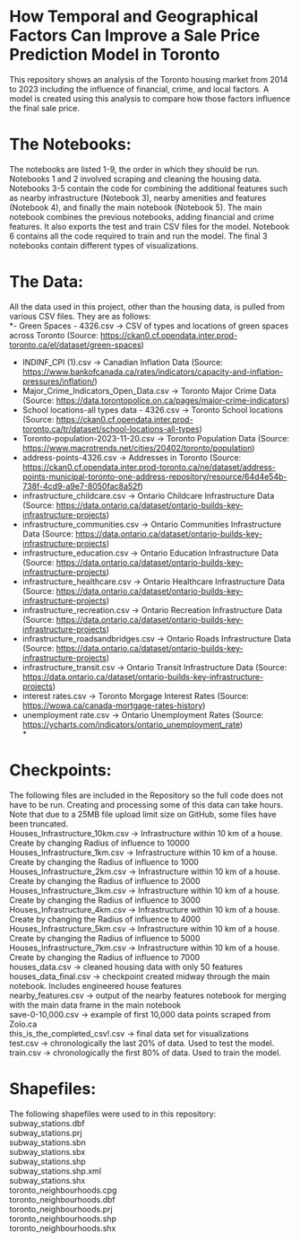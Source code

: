 # How Temporal and Geographical Factors Can Improve a Sale Price Prediction Model in Toronto
This repository shows an analysis of the Toronto housing market from 2014 to 2023 including the influence of financial, crime, and local factors. A model is created using this analysis to compare how those factors influence the final sale price.

# The Notebooks:
The notebooks are listed 1-9, the order in which they should be run. Notebooks 1 and 2 involved scraping and cleaning the housing data. Notebooks 3-5 contain the code for combining the additional features such as nearby infrastructure (Notebook 3), nearby amenities and features (Notebook 4), and finally the main notebook (Notebook 5). The main notebook combines the previous notebooks, adding financial and crime features. It also exports the test and train CSV files for the model. Notebook 6 contains all the code required to train and run the model. The final 3 notebooks contain different types of visualizations.

# The Data:
All the data used in this project, other than the housing data, is pulled from various CSV files. They are as follows:
<br />
*- Green Spaces - 4326.csv -> CSV of types and locations of green spaces across Toronto (Source: https://ckan0.cf.opendata.inter.prod-toronto.ca/el/dataset/green-spaces)<br />
- INDINF_CPI (1).csv -> Canadian Inflation Data (Source: https://www.bankofcanada.ca/rates/indicators/capacity-and-inflation-pressures/inflation/)<br />
- Major_Crime_Indicators_Open_Data.csv -> Toronto Major Crime Data (Source: https://data.torontopolice.on.ca/pages/major-crime-indicators)<br />
- School locations-all types data - 4326.csv -> Toronto School locations (Source: https://ckan0.cf.opendata.inter.prod-toronto.ca/tr/dataset/school-locations-all-types)<br />
- Toronto-population-2023-11-20.csv -> Toronto Population Data (Source: https://www.macrotrends.net/cities/20402/toronto/population)<br />
- address-points-4326.csv -> Addresses in Toronto (Source: https://ckan0.cf.opendata.inter.prod-toronto.ca/ne/dataset/address-points-municipal-toronto-one-address-repository/resource/64d4e54b-738f-4cd9-a9e7-8050fac8a52f)<br />
- infrastructure_childcare.csv -> Ontario Childcare Infrastructure Data (Source: https://data.ontario.ca/dataset/ontario-builds-key-infrastructure-projects)<br />
- infrastructure_communities.csv -> Ontario Communities Infrastructure Data (Source: https://data.ontario.ca/dataset/ontario-builds-key-infrastructure-projects)<br />
- infrastructure_education.csv -> Ontario Education Infrastructure Data (Source: https://data.ontario.ca/dataset/ontario-builds-key-infrastructure-projects)<br />
- infrastructure_healthcare.csv -> Ontario Healthcare Infrastructure Data (Source: https://data.ontario.ca/dataset/ontario-builds-key-infrastructure-projects)<br />
- infrastructure_recreation.csv -> Ontario Recreation Infrastructure Data (Source: https://data.ontario.ca/dataset/ontario-builds-key-infrastructure-projects)<br />
- infrastructure_roadsandbridges.csv -> Ontario Roads Infrastructure Data (Source: https://data.ontario.ca/dataset/ontario-builds-key-infrastructure-projects)<br />
- infrastructure_transit.csv -> Ontario Transit Infrastructure Data (Source: https://data.ontario.ca/dataset/ontario-builds-key-infrastructure-projects)<br />
- interest rates.csv -> Toronto Morgage Interest Rates (Source: https://wowa.ca/canada-mortgage-rates-history)<br />
- unemployment rate.csv -> Ontario Unemployment Rates (Source: https://ycharts.com/indicators/ontario_unemployment_rate)<br />*

# Checkpoints:
The following files are included in the Repository so the full code does not have to be run. Creating and processing some of this data can take hours. Note that due to a 25MB file upload limit size on GitHub, some files have been truncated. <br />
Houses_Infrastructure_10km.csv -> Infrastructure within 10 km of a house. Create by changing Radius of influence to 10000<br />
Houses_Infrastructure_1km.csv -> Infrastructure within 10 km of a house. Create by changing the Radius of influence to 1000<br />
Houses_Infrastructure_2km.csv -> Infrastructure within 10 km of a house. Create by changing the Radius of influence to 2000<br />
Houses_Infrastructure_3km.csv -> Infrastructure within 10 km of a house. Create by changing the Radius of influence to 3000<br />
Houses_Infrastructure_4km.csv -> Infrastructure within 10 km of a house. Create by changing the Radius of influence to 4000<br />
Houses_Infrastructure_5km.csv -> Infrastructure within 10 km of a house. Create by changing the Radius of influence to 5000<br />
Houses_Infrastructure_7km.csv -> Infrastructure within 10 km of a house. Create by changing the Radius of influence to 7000<br />
houses_data.csv -> cleaned housing data with only 50 features<br />
houses_data_final.csv -> checkpoint created midway through the main notebook. Includes engineered house features<br />
nearby_features.csv -> output of the nearby features notebook for merging with the main data frame in the main notebook<br />
save-0-10,000.csv -> example of first 10,000 data points scraped from Zolo.ca<br />
this_is_the_completed_csv!.csv -> final data set for visualizations<br />
test.csv -> chronologically the last 20% of data. Used to test the model.<br />
train.csv -> chronologically the first 80% of data. Used to train the model.<br />

# Shapefiles:
The following shapefiles were used to in this repository:<br />
subway_stations.dbf<br />
subway_stations.prj<br />
subway_stations.sbn<br />
subway_stations.sbx<br />
subway_stations.shp<br />
subway_stations.shp.xml<br />
subway_stations.shx<br />
toronto_neighbourhoods.cpg<br />
toronto_neighbourhoods.dbf<br />
toronto_neighbourhoods.prj<br />
toronto_neighbourhoods.shp<br />
toronto_neighbourhoods.shx<br />
